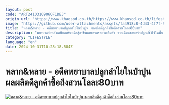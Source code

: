 ```yaml
---
layout: post
code: "ART2410310906OF1DBJ"
origin_url: "https://www.khaosod.co.th/https://www.khaosod.co.th/lifestyle/news_9480971"
image: "https://github.com/user-attachments/assets/fa4918c8-4d43-4f7f-9555-1446395cd3fd"
title: "หลาก&หลาย - อดีตพยาบาลปลูกลำไยในป่าปูน ผลผลิตดีลูกค้าซื้อถึงสวนโลละ80บาท"
description: "พยาบาลวัยหลังเกษียณหันหน้าสู่อาชีพเกษตรกรอย่างเต็มตัว จากเดิมครอบครัวปลูกฝรั่งไว้ในพื้นที่ 4 ไร่ เป็นที่รู้จักในชื่อ “สวนฝรั่งคุณย่าทองใบ”"
category: "LIFESTYLE"
language: "en"
date: 2024-10-31T10:28:18.584Z
---
```


# หลาก&หลาย - อดีตพยาบาลปลูกลำไยในป่าปูน ผลผลิตดีลูกค้าซื้อถึงสวนโลละ80บาท

[![หลาก&หลาย - อดีตพยาบาลปลูกลำไยในป่าปูน ผลผลิตดีลูกค้าซื้อถึงสวนโลละ80บาท](https://www.khaosod.co.th/wpapp/uploads/2024/10/AAA-3-scaled.jpg "หลาก&หลาย - อดีตพยาบาลปลูกลำไยในป่าปูน ผลผลิตดีลูกค้าซื้อถึงสวนโลละ80บาท")](https://www.khaosod.co.th/wpapp/uploads/2024/10/AAA-3-scaled.jpg)